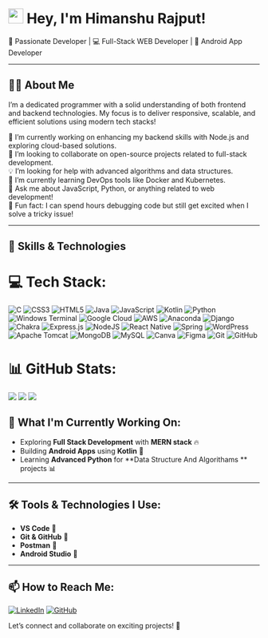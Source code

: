# <img src="https://media.giphy.com/media/hvRJCLFzcasrR4ia7z/giphy.gif" width="30px"> Hey, I'm **Himanshu Rajput**!

🚀 Passionate Developer | 💻 Full-Stack WEB Developer | 📱 Android App Developer

---

## 👨‍💻 About Me

I’m a dedicated programmer with a solid understanding of both frontend and backend technologies. My focus is to deliver responsive, scalable, and efficient solutions using modern tech stacks!

🌱 I’m currently working on enhancing my backend skills with Node.js and exploring cloud-based solutions.<br/>
🤝 I’m looking to collaborate on open-source projects related to full-stack development.<br/>
💡 I’m looking for help with advanced algorithms and data structures.<br/>
🚀 I’m currently learning DevOps tools like Docker and Kubernetes.<br/>
💬 Ask me about JavaScript, Python, or anything related to web development!<br/>
🎉 Fun fact: I can spend hours debugging code but still get excited when I solve a tricky issue!<br/>


---

## 🚀 Skills & Technologies

# 💻 Tech Stack:
![C](https://img.shields.io/badge/c-%2300599C.svg?style=for-the-badge&logo=c&logoColor=white) ![CSS3](https://img.shields.io/badge/css3-%231572B6.svg?style=for-the-badge&logo=css3&logoColor=white) ![HTML5](https://img.shields.io/badge/html5-%23E34F26.svg?style=for-the-badge&logo=html5&logoColor=white) ![Java](https://img.shields.io/badge/java-%23ED8B00.svg?style=for-the-badge&logo=openjdk&logoColor=white) ![JavaScript](https://img.shields.io/badge/javascript-%23323330.svg?style=for-the-badge&logo=javascript&logoColor=%23F7DF1E) ![Kotlin](https://img.shields.io/badge/kotlin-%237F52FF.svg?style=for-the-badge&logo=kotlin&logoColor=white) ![Python](https://img.shields.io/badge/python-3670A0?style=for-the-badge&logo=python&logoColor=ffdd54) ![Windows Terminal](https://img.shields.io/badge/Windows%20Terminal-%234D4D4D.svg?style=for-the-badge&logo=windows-terminal&logoColor=white) ![Google Cloud](https://img.shields.io/badge/GoogleCloud-%234285F4.svg?style=for-the-badge&logo=google-cloud&logoColor=white) ![AWS](https://img.shields.io/badge/AWS-%23FF9900.svg?style=for-the-badge&logo=amazon-aws&logoColor=white) ![Anaconda](https://img.shields.io/badge/Anaconda-%2344A833.svg?style=for-the-badge&logo=anaconda&logoColor=white) ![Django](https://img.shields.io/badge/django-%23092E20.svg?style=for-the-badge&logo=django&logoColor=white) ![Chakra](https://img.shields.io/badge/chakra-%234ED1C5.svg?style=for-the-badge&logo=chakraui&logoColor=white) ![Express.js](https://img.shields.io/badge/express.js-%23404d59.svg?style=for-the-badge&logo=express&logoColor=%2361DAFB) ![NodeJS](https://img.shields.io/badge/node.js-6DA55F?style=for-the-badge&logo=node.js&logoColor=white) ![React Native](https://img.shields.io/badge/react_native-%2320232a.svg?style=for-the-badge&logo=react&logoColor=%2361DAFB) ![Spring](https://img.shields.io/badge/spring-%236DB33F.svg?style=for-the-badge&logo=spring&logoColor=white) ![WordPress](https://img.shields.io/badge/WordPress-%23117AC9.svg?style=for-the-badge&logo=WordPress&logoColor=white) ![Apache Tomcat](https://img.shields.io/badge/apache%20tomcat-%23F8DC75.svg?style=for-the-badge&logo=apache-tomcat&logoColor=black) ![MongoDB](https://img.shields.io/badge/MongoDB-%234ea94b.svg?style=for-the-badge&logo=mongodb&logoColor=white) ![MySQL](https://img.shields.io/badge/mysql-4479A1.svg?style=for-the-badge&logo=mysql&logoColor=white) ![Canva](https://img.shields.io/badge/Canva-%2300C4CC.svg?style=for-the-badge&logo=Canva&logoColor=white) ![Figma](https://img.shields.io/badge/figma-%23F24E1E.svg?style=for-the-badge&logo=figma&logoColor=white) ![Git](https://img.shields.io/badge/git-%23F05033.svg?style=for-the-badge&logo=git&logoColor=white) ![GitHub](https://img.shields.io/badge/github-%23121011.svg?style=for-the-badge&logo=github&logoColor=white)
# 📊 GitHub Stats:
![](https://github-readme-stats.vercel.app/api?username=HimanshuRajputt&theme=dark&hide_border=false&include_all_commits=false&count_private=false)
![](https://github-readme-streak-stats.herokuapp.com/?user=HimanshuRajputt&theme=dark&hide_border=false)
![](https://github-readme-stats.vercel.app/api/top-langs/?username=HimanshuRajputt&theme=dark&hide_border=false&include_all_commits=false&count_private=false&layout=compact)

## 🌱 What I'm Currently Working On:
- Exploring **Full Stack Development** with **MERN stack** 🔥
- Building **Android Apps** using **Kotlin** 📱
- Learning **Advanced Python** for **Data Structure And Algorithams ** projects 📊

---

## 🛠️ Tools & Technologies I Use:
- **VS Code** 🔧
- **Git & GitHub** 🐙
- **Postman** 📮
- **Android Studio** 📲

---

## 📫 How to Reach Me:

[![LinkedIn](https://img.shields.io/badge/LinkedIn-blue?style=flat&logo=linkedin&logoColor=white)](https://www.linkedin.com/in/himanshu-rajput-00796a322/) 
[![GitHub](https://img.shields.io/badge/GitHub-black?style=flat&logo=github&logoColor=white)](https://github.com/HimanshuRajputt)

Let’s connect and collaborate on exciting projects! 🚀
